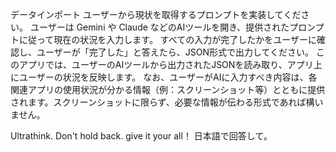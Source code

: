 データインポート
ユーザーから現状を取得するプロンプトを実装してください。
ユーザーは Gemini や Claude などのAIツールを開き、提供されたプロンプトに従って現在の状況を入力します。
すべての入力が完了したかをユーザーに確認し、ユーザーが「完了した」と答えたら、JSON形式で出力してください。
このアプリでは、ユーザーのAIツールから出力されたJSONを読み取り、アプリ上にユーザーの状況を反映します。
なお、ユーザーがAIに入力すべき内容は、各関連アプリの使用状況が分かる情報（例：スクリーンショット等）とともに提供されます。スクリーンショットに限らず、必要な情報が伝わる形式であれば構いません。

Ultrathink. Don't hold back. give it your all！ 日本語で回答して。
